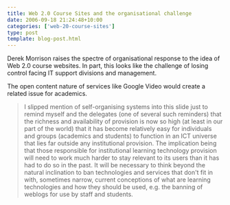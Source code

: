 ```yaml
---
title: Web 2.0 Course Sites and the organisational challenge
date: 2006-09-18 21:24:48+10:00
categories: ['web-20-course-sites']
type: post
template: blog-post.html
---
```

Derek Morrison raises the spectre of organisational response to the idea of Web 2.0 course websites. In part, this looks like the challenge of losing control facing IT support divisions and management.

The open content nature of services like Google Video would create a related issue for academics.

> I slipped mention of self-organising systems into this slide just to remind myself and the delegates (one of several such reminders) that the richness and availability of provision is now so high (at least in our part of the world) that it has become relatively easy for individuals and groups (academics and students) to function in an ICT universe that lies far outside any institutional provision. The implication being that those responsible for institutional learning technology provision will need to work much harder to stay relevant to its users than it has had to do so in the past. It will be necessary to think beyond the natural inclination to ban technologies and services that don't fit in with, sometimes narrow, current conceptions of what are learning technologies and how they should be used, e.g. the banning of weblogs for use by staff and students.